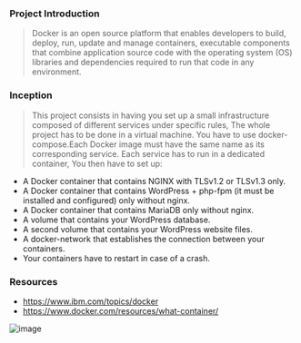 ###  Project Introduction
> Docker is an open source platform that enables developers to build, deploy, run, update and manage containers, executable components that combine application source code with the operating system (OS) libraries and dependencies required to run that code in any environment.

### Inception
> This project consists in having you set up a small infrastructure composed of different services under specific rules, The whole project has to be done in a virtual machine.
> You have to use docker-compose.Each Docker image must have the same name as its corresponding service. Each service has to run in a dedicated container, You then have to set up:

- A Docker container that contains NGINX with TLSv1.2 or TLSv1.3 only.
- A Docker container that contains WordPress + php-fpm (it must be installed and configured) only without nginx.
- A Docker container that contains MariaDB only without nginx.
- A volume that contains your WordPress database.
- A second volume that contains your WordPress website files.
- A docker-network that establishes the connection between your containers.
- Your containers have to restart in case of a crash.

### Resources
- https://www.ibm.com/topics/docker
- https://www.docker.com/resources/what-container/

![image](https://miro.medium.com/v2/resize:fit:720/format:webp/1*3ds-PdxGGMN-ZzJH95_lsA.png)
